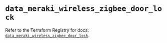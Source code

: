 # `data_meraki_wireless_zigbee_door_lock`

Refer to the Terraform Registry for docs: [`data_meraki_wireless_zigbee_door_lock`](https://registry.terraform.io/providers/ciscodevnet/meraki/1.7.1/docs/data-sources/wireless_zigbee_door_lock).

